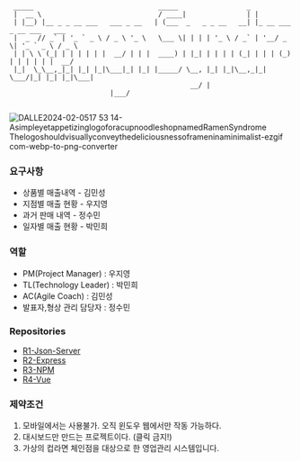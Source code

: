 ```

 _____                               _____                 _                          
 |  __ \                             / ____|               | |                         
 | |__) |__ _ _ __ ___   ___ _ __   | (___  _   _ _ __   __| |_ __ ___  _ __ ___   ___ 
 |  _  // _` | '_ ` _ \ / _ \ '_ \   \___ \| | | | '_ \ / _` | '__/ _ \| '_ ` _ \ / _ \
 | | \ \ (_| | | | | | |  __/ | | |  ____) | |_| | | | | (_| | | | (_) | | | | | |  __/
 |_|  \_\__,_|_| |_| |_|\___|_| |_| |_____/ \__, |_| |_|\__,_|_|  \___/|_| |_| |_|\___|
                                             __/ |                                     
					     |___/                                      
					     
```
![DALLE2024-02-0517 53 14-AsimpleyetappetizinglogoforacupnoodleshopnamedRamenSyndrome Thelogoshouldvisuallyconveythedeliciousnessoframeninaminimalist-ezgif com-webp-to-png-converter](https://github.com/beyond-sw-camp/be01_3nd_3team/assets/149050285/8515b07e-c5f4-4793-a62e-5df7aa3622ce)



### 요구사항
- 상품별 매출내역 - 김민성
- 지점별 매출 현황 - 우지영
- 과거 판매 내역 - 정수민
- 일자별 매출 현황 - 박민희

### 역할
- PM(Project Manager) : 우지영
- TL(Technology Leader) : 박민희
- AC(Agile Coach) : 김민성
- 발표자,형상 관리 담당자 : 정수민

### Repositories
- [R1-Json-Server](https://github.com/Ramen-Syndrome/Ramen-Syndrome_jsonServer)
- [R2-Express](https://github.com/Ramen-Syndrome/Ramen-Syndrome_express)
- [R3-NPM](https://github.com/Ramen-Syndrome/Ramen-Syndrome_npm)
- [R4-Vue](https://github.com/Ramen-Syndrome/Ramen-Syndrome_MainVue)

### 제약조건
1. 모바일에서는 사용불가. 오직 윈도우 웹에서만 작동 가능하다.
2. 대시보드만 만드는 프로젝트이다. (클릭 금지!)
3. 가상의 컵라면 체인점을 대상으로 한 영업관리 시스템입니다.


